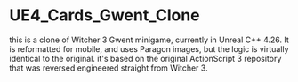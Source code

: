 # UE4_Cards_Gwent_Clone

this is a clone of Witcher 3 Gwent minigame, currently in Unreal C++ 4.26. 
It is reformatted for mobile, and uses Paragon images, but the logic is virtually identical to the original.
it's based on the original ActionScript 3 repository that was reversed engineered straight from Witcher 3.